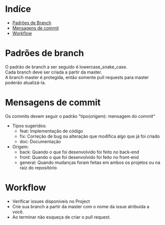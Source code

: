 # Indíce

- [Padrões de Branch](#padrões-de-branch)
- [Mensagens de commit](#mensagens-de-commit)
- [Workflow](#workflow)

# Padrões de branch
 O padrão de branch a ser seguido é lowercase_snake_case.\
 Cada branch deve ser criada a partir da master. \
 A branch master é protegida, então somente pull requests para master poderão atualizá-la.

# Mensagens de commit
Os commits devem seguir o padrão "tipo(origem): mensagem do commit"
- Tipos sugeridos:
    - feat: Implementação de código
    - fix: Correção de bug ou alteração que modifica algo que já foi criado
    - doc: Documentação
- Origem:
    - back: Quando o que foi desenvolvido foi feito no back-end
    - front: Quando o que foi desenvolvido foi feito no front-end
    - general: Quando mudanças foram feitas em ambos os projetos ou na raiz do repositório

# Workflow

- Verificar issues disponíveis no Project
- Crie sua branch a partir da master com o nome da issue atribuida a você.
- Ao terminar não esqueça de criar o pull request.